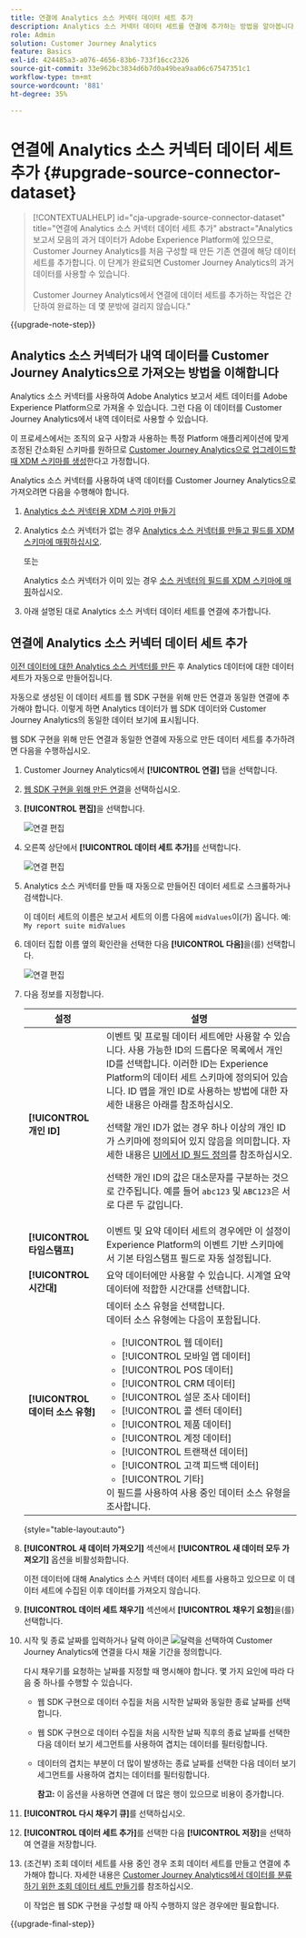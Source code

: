 ```yaml
---
title: 연결에 Analytics 소스 커넥터 데이터 세트 추가
description: Analytics 소스 커넥터 데이터 세트를 연결에 추가하는 방법을 알아봅니다
role: Admin
solution: Customer Journey Analytics
feature: Basics
exl-id: 424485a3-a076-4656-83b6-733f16cc2326
source-git-commit: 33e962bc3834d6b7d0a49bea9aa06c67547351c1
workflow-type: tm+mt
source-wordcount: '881'
ht-degree: 35%

---
```


# 연결에 Analytics 소스 커넥터 데이터 세트 추가 {#upgrade-source-connector-dataset}

<!-- markdownlint-disable MD034 -->

>[!CONTEXTUALHELP]
>id="cja-upgrade-source-connector-dataset"
>title="연결에 Analytics 소스 커넥터 데이터 세트 추가"
>abstract="Analytics 보고서 모음의 과거 데이터가 Adobe Experience Platform에 있으므로, Customer Journey Analytics를 처음 구성할 때 만든 기존 연결에 해당 데이터 세트를 추가합니다. 이 단계가 완료되면 Customer Journey Analytics의 과거 데이터를 사용할 수 있습니다.<br><br>Customer Journey Analytics에서 연결에 데이터 세트를 추가하는 작업은 간단하여 완료하는 데 몇 분밖에 걸리지 않습니다."

<!-- markdownlint-enable MD034 -->

{{upgrade-note-step}}

## Analytics 소스 커넥터가 내역 데이터를 Customer Journey Analytics으로 가져오는 방법을 이해합니다

Analytics 소스 커넥터를 사용하여 Adobe Analytics 보고서 세트 데이터를 Adobe Experience Platform으로 가져올 수 있습니다. 그런 다음 이 데이터를 Customer Journey Analytics에서 내역 데이터로 사용할 수 있습니다.

이 프로세스에서는 조직의 요구 사항과 사용하는 특정 Platform 애플리케이션에 맞게 조정된 간소화된 스키마를 원하므로 [Customer Journey Analytics으로 업그레이드할 때 XDM 스키마를 생성](/help/getting-started/cja-upgrade/cja-upgrade-schema-create.md)한다고 가정합니다.

Analytics 소스 커넥터를 사용하여 내역 데이터를 Customer Journey Analytics으로 가져오려면 다음을 수행해야 합니다.

1. [Analytics 소스 커넥터용 XDM 스키마 만들기](/help/getting-started/cja-upgrade/cja-upgrade-source-connector-schema.md)

1. Analytics 소스 커넥터가 없는 경우 [Analytics 소스 커넥터를 만들고 필드를 XDM 스키마에 매핑하십시오](/help/getting-started/cja-upgrade/cja-upgrade-source-connector.md).

   또는

   Analytics 소스 커넥터가 이미 있는 경우 [소스 커넥터의 필드를 XDM 스키마에 매핑](/help/getting-started/cja-upgrade/cja-upgrade-from-source-connector.md)하십시오.

1. 아래 설명된 대로 Analytics 소스 커넥터 데이터 세트를 연결에 추가합니다.

## 연결에 Analytics 소스 커넥터 데이터 세트 추가

[이전 데이터에 대한 Analytics 소스 커넥터를 만든](/help/getting-started/cja-upgrade/cja-upgrade-source-connector.md) 후 Analytics 데이터에 대한 데이터 세트가 자동으로 만들어집니다.

자동으로 생성된 이 데이터 세트를 웹 SDK 구현을 위해 만든 연결과 동일한 연결에 추가해야 합니다. 이렇게 하면 Analytics 데이터가 웹 SDK 데이터와 Customer Journey Analytics의 동일한 데이터 보기에 표시됩니다.

웹 SDK 구현을 위해 만든 연결과 동일한 연결에 자동으로 만든 데이터 세트를 추가하려면 다음을 수행하십시오.

1. Customer Journey Analytics에서 **[!UICONTROL 연결]** 탭을 선택합니다.

1. [웹 SDK 구현을 위해 만든 연결](/help/getting-started/cja-upgrade/cja-upgrade-connection.md)을 선택하십시오.

1. **[!UICONTROL 편집]**&#x200B;을 선택합니다.

   ![연결 편집](assets/connection-add-dataset.png)

1. 오른쪽 상단에서 **[!UICONTROL 데이터 세트 추가]**&#x200B;를 선택합니다.

   ![연결 편집](assets/connection-add-dateset2.png)

1. Analytics 소스 커넥터를 만들 때 자동으로 만들어진 데이터 세트로 스크롤하거나 검색합니다.

   이 데이터 세트의 이름은 보고서 세트의 이름 다음에 `midValues`이(가) 옵니다. 예: `My report suite midValues`

1. 데이터 집합 이름 옆의 확인란을 선택한 다음 **[!UICONTROL 다음]**&#x200B;을(를) 선택합니다.

   ![연결 편집](assets/connection-add-dataset3.png)

1. 다음 정보를 지정합니다.

   <!-- Copied from help/connections/create-connection.md. Should we single source? -->

   | 설정 | 설명 |
   | --- | --- |
   | **[!UICONTROL 개인 ID]** | 이벤트 및 프로필 데이터 세트에만 사용할 수 있습니다. 사용 가능한 ID의 드롭다운 목록에서 개인 ID를 선택합니다. 이러한 ID는 Experience Platform의 데이터 세트 스키마에 정의되어 있습니다. ID 맵을 개인 ID로 사용하는 방법에 대한 자세한 내용은 아래를 참조하십시오.<p>선택할 개인 ID가 없는 경우 하나 이상의 개인 ID가 스키마에 정의되어 있지 않음을 의미합니다. 자세한 내용은 [UI에서 ID 필드 정의](https://experienceleague.adobe.com/ko/docs/experience-platform/xdm/ui/fields/identity)를 참조하십시오. <p>선택한 개인 ID의 값은 대소문자를 구분하는 것으로 간주됩니다. 예를 들어 `abc123` 및 `ABC123`은 서로 다른 두 값입니다. |
   | **[!UICONTROL 타임스탬프]** | 이벤트 및 요약 데이터 세트의 경우에만 이 설정이 Experience Platform의 이벤트 기반 스키마에서 기본 타임스탬프 필드로 자동 설정됩니다. |
   | **[!UICONTROL 시간대]** | 요약 데이터에만 사용할 수 있습니다. 시계열 요약 데이터에 적합한 시간대를 선택합니다. |
   | **[!UICONTROL 데이터 소스 유형]** | 데이터 소스 유형을 선택합니다. <br/>데이터 소스 유형에는 다음이 포함됩니다. <ul><li>[!UICONTROL 웹 데이터]</li><li>[!UICONTROL 모바일 앱 데이터]</li><li>[!UICONTROL POS 데이터]</li><li>[!UICONTROL CRM 데이터]</li><li>[!UICONTROL 설문 조사 데이터]</li><li>[!UICONTROL 콜 센터 데이터]</li><li>[!UICONTROL 제품 데이터]</li><li> [!UICONTROL 계정 데이터]</li><li> [!UICONTROL 트랜잭션 데이터]</li><li>[!UICONTROL 고객 피드백 데이터]</li><li> [!UICONTROL 기타]</li></ul>이 필드를 사용하여 사용 중인 데이터 소스 유형을 조사합니다. |

   {style="table-layout:auto"}

1. **[!UICONTROL 새 데이터 가져오기]** 섹션에서 **[!UICONTROL 새 데이터 모두 가져오기]** 옵션을 비활성화합니다.

   이전 데이터에 대해 Analytics 소스 커넥터 데이터 세트를 사용하고 있으므로 이 데이터 세트에 수집된 이후 데이터를 가져오지 않습니다.

1. **[!UICONTROL 데이터 세트 채우기]** 섹션에서 **[!UICONTROL 채우기 요청]**&#x200B;을(를) 선택합니다.

1. 시작 및 종료 날짜를 입력하거나 달력 아이콘 ![달력](https://spectrum.adobe.com/static/icons/workflow_18/Smock_Calendar_18_N.svg)을 선택하여 Customer Journey Analytics에 연결을 다시 채울 기간을 정의합니다.

   다시 채우기를 요청하는 날짜를 지정할 때 명시해야 합니다. 몇 가지 요인에 따라 다음 중 하나를 수행할 수 있습니다.

   * 웹 SDK 구현으로 데이터 수집을 처음 시작한 날짜와 동일한 종료 날짜를 선택합니다.

   * 웹 SDK 구현으로 데이터 수집을 처음 시작한 날짜 직후의 종료 날짜를 선택한 다음 데이터 보기 세그먼트를 사용하여 겹치는 데이터를 필터링합니다.

   * 데이터의 겹치는 부분이 더 많이 발생하는 종료 날짜를 선택한 다음 데이터 보기 세그먼트를 사용하여 겹치는 데이터를 필터링합니다.

     **참고:** 이 옵션을 사용하면 연결에 더 많은 행이 있으므로 비용이 증가합니다.

   <!-- Include any of the following?  Make sure you're explicit as to the dates you request backfill to. You want to request it to the date that you start gathering data with your Web SDK implementation. Also possibly include segments for any overlapping date. So you could request everything and then use a segment to exclude data that you don't want. That way if you need to move up the date, then you could change the date in the filter. Downside would be that you might pay for double rows.  When they do that, they're going to see all schema fields from both their custom schema and their Analytics schema. So they'll need to be cognizant to select the right fields, and never select any Analytics fields, because they will be mapped as part of the source connector. Never select any Analytics field group fields because they'll be mapped.  -->

1. **[!UICONTROL 다시 채우기 큐]**&#x200B;를 선택하십시오.

1. **[!UICONTROL 데이터 세트 추가]**&#x200B;를 선택한 다음 **[!UICONTROL 저장]**&#x200B;을 선택하여 연결을 저장합니다.

1. (조건부) 조회 데이터 세트를 사용 중인 경우 조회 데이터 세트를 만들고 연결에 추가해야 합니다. 자세한 내용은 [Customer Journey Analytics에서 데이터를 분류하기 위한 조회 데이터 세트 만들기](/help/getting-started/cja-upgrade/cja-upgrade-dataset-lookup.md)를 참조하십시오.

   이 작업은 웹 SDK 구현을 구성할 때 아직 수행하지 않은 경우에만 필요합니다.

{{upgrade-final-step}}
